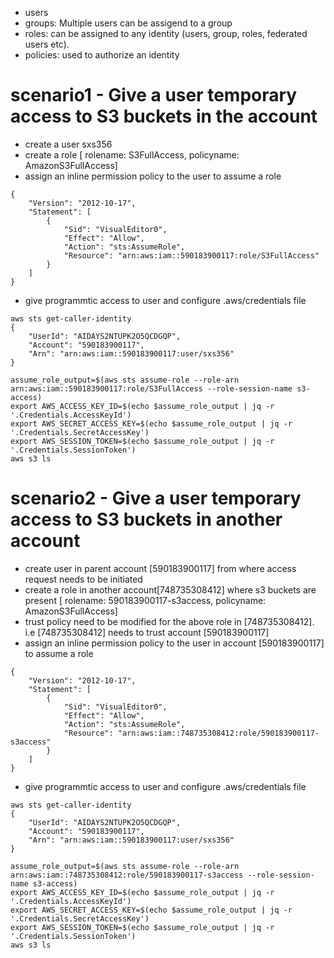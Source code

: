 - users
- groups: Multiple users can be assigend to a group
- roles: can be assigned to any identity (users, group, roles, federated users etc).
- policies: used to authorize an identity

# scenario1 -  Give a user temporary access to S3 buckets in the account
- create a user sxs356
- create a role [ rolename: S3FullAccess, policyname: AmazonS3FullAccess]
- assign an inline permission policy to the user to assume a role
```
{
    "Version": "2012-10-17",
    "Statement": [
        {
            "Sid": "VisualEditor0",
            "Effect": "Allow",
            "Action": "sts:AssumeRole",
            "Resource": "arn:aws:iam::590183900117:role/S3FullAccess"
        }
    ]
}
```  
- give programmtic access to user and configure .aws/credentials file
```
aws sts get-caller-identity
{
    "UserId": "AIDAYS2NTUPK2O5QCDGQP",
    "Account": "590183900117",
    "Arn": "arn:aws:iam::590183900117:user/sxs356"
}
```
```
assume_role_output=$(aws sts assume-role --role-arn arn:aws:iam::590183900117:role/S3FullAccess --role-session-name s3-access)
export AWS_ACCESS_KEY_ID=$(echo $assume_role_output | jq -r '.Credentials.AccessKeyId')
export AWS_SECRET_ACCESS_KEY=$(echo $assume_role_output | jq -r '.Credentials.SecretAccessKey')
export AWS_SESSION_TOKEN=$(echo $assume_role_output | jq -r '.Credentials.SessionToken')
aws s3 ls
```

# scenario2 -  Give a user temporary access to S3 buckets in another account
- create user in parent account [590183900117] from where access request needs to be initiated
- create a role in another account[748735308412] where s3 buckets are present [ rolename: 590183900117-s3access, policyname: AmazonS3FullAccess]
- trust policy need to be modified for the above role in [748735308412]. i.e [748735308412] needs to trust account [590183900117]
- assign an inline permission policy to the user in account [590183900117] to assume a role
```
{
    "Version": "2012-10-17",
    "Statement": [
        {
            "Sid": "VisualEditor0",
            "Effect": "Allow",
            "Action": "sts:AssumeRole",
            "Resource": "arn:aws:iam::748735308412:role/590183900117-s3access"
        }
    ]
}
```
- give programmtic access to user and configure .aws/credentials file
```
aws sts get-caller-identity
{
    "UserId": "AIDAYS2NTUPK2O5QCDGQP",
    "Account": "590183900117",
    "Arn": "arn:aws:iam::590183900117:user/sxs356"
}
```
```
assume_role_output=$(aws sts assume-role --role-arn arn:aws:iam::748735308412:role/590183900117-s3access --role-session-name s3-access)
export AWS_ACCESS_KEY_ID=$(echo $assume_role_output | jq -r '.Credentials.AccessKeyId')
export AWS_SECRET_ACCESS_KEY=$(echo $assume_role_output | jq -r '.Credentials.SecretAccessKey')
export AWS_SESSION_TOKEN=$(echo $assume_role_output | jq -r '.Credentials.SessionToken')
aws s3 ls
```